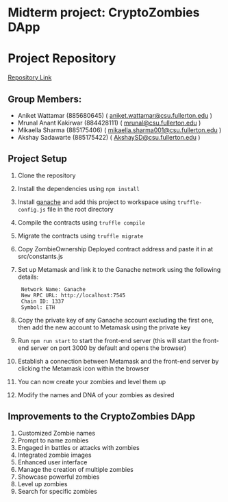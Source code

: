 # Midterm project: CryptoZombies DApp

# Project Repository

[Repository Link](https://github.com/aniketwattamwar/advBlkChainCryptoZombies)

## Group Members:

* Aniket Wattamar (885680645)   ( aniket.wattamar@csu.fullerton.edu )
* Mrunal Anant Kakirwar (884428111)  ( mrunal@csu.fullerton.edu )
* Mikaella Sharma (885175406)    ( mikaella.sharma001@csu.fullerton.edu )
* Akshay Sadawarte (885175422) ( AkshaySD@csu.fullerton.edu )

## Project Setup 

1. Clone the repository
2. Install the dependencies using `npm install`
3. Install [ganache](https://trufflesuite.com/ganache/) and add this project to workspace using `truffle-config.js` file
   in the root directory
4. Compile the contracts using `truffle compile`
5. Migrate the contracts using `truffle migrate`
6. Copy ZombieOwnership Deployed contract address and paste it in at src/constants.js
7. Set up Metamask and link it to the Ganache network using the following details:

        Network Name: Ganache
        New RPC URL: http://localhost:7545 
        Chain ID: 1337 
        Symbol: ETH

8. Copy the private key of any Ganache account excluding the first one, then add the new account to Metamask using the private key
9. Run `npm run start` to start the front-end server (this will start the front-end server on port 3000 by default and
   opens the browser)
10. Establish a connection between Metamask and the front-end server by clicking the Metamask icon within the browser
11. You can now create your zombies and level them up
12. Modify the names and DNA of your zombies as desired


## Improvements to the CryptoZombies DApp

1. Customized Zombie names
2. Prompt to name zombies
3. Engaged in battles or attacks with zombies
4. Integrated zombie images
5. Enhanced user interface
6. Manage the creation of multiple zombies
7. Showcase powerful zombies
8. Level up zombies
9. Search for specific zombies
